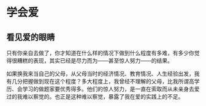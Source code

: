 # 学会爱

## **看见爱的眼睛**

只有你亲自去做了，你才知道在什么样的情况下做到什么程度有多难，有多少你觉得很糟糕的表现，其实已经是尽力而为——甚至惊人努力——的结果。

如果换我来当自己的父母，从父母当时的经济情况、教育情况、人生经验出发，我有几分把握做到现在这个程度？多大程度上，我曾经不理解的父母，比我所谓高学历、会学习的做题家要优秀得多。他们的惊人努力，是一直在索取而从未亲身去爱过的我难以察觉的。也正是这种难以察觉，暴露了我在爱的实践上的不足。

